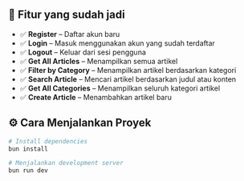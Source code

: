 ## 🚀 Fitur yang sudah jadi

- ✅ **Register** – Daftar akun baru
- ✅ **Login** – Masuk menggunakan akun yang sudah terdaftar
- ✅ **Logout** – Keluar dari sesi pengguna
- ✅ **Get All Articles** – Menampilkan semua artikel
- ✅ **Filter by Category** – Menampilkan artikel berdasarkan kategori
- ✅ **Search Article** – Mencari artikel berdasarkan judul atau konten
- ✅ **Get All Categories** – Menampilkan seluruh kategori artikel
- ✅ **Create Article** – Menambahkan artikel baru

## ⚙️ Cara Menjalankan Proyek

```bash
# Install dependencies
bun install

# Menjalankan development server
bun run dev
```
